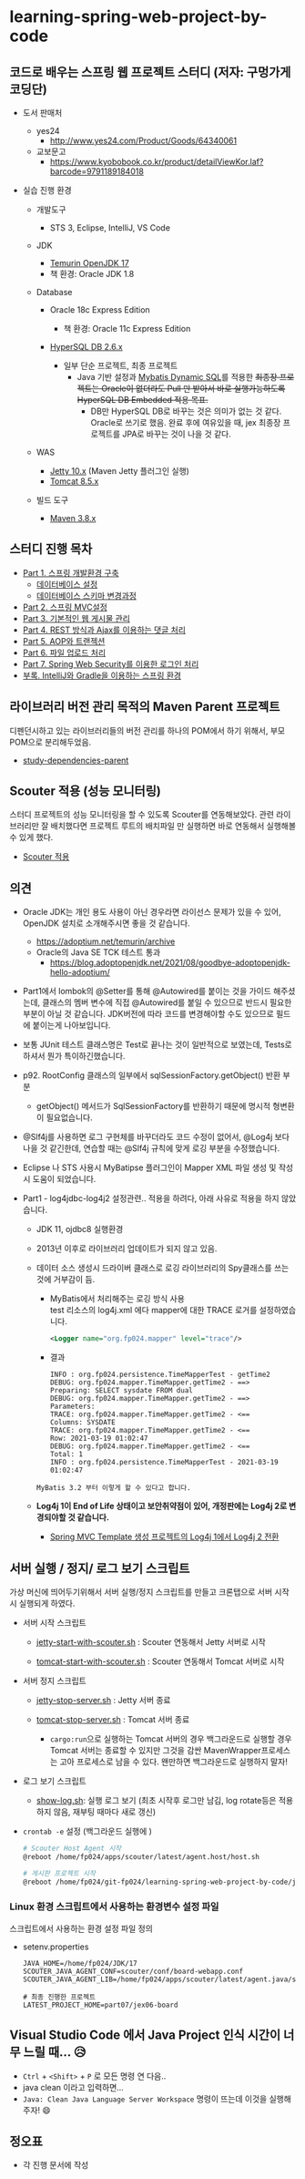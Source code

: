 # learning-spring-web-project-by-code

## 코드로 배우는 스프링 웹 프로젝트 스터디  (저자: 구멍가게코딩단)

* 도서 판매처

    * yes24
        * http://www.yes24.com/Product/Goods/64340061
    * 교보문고
        * https://www.kyobobook.co.kr/product/detailViewKor.laf?barcode=9791189184018

    

* 실습 진행 환경
  
    * 개발도구
        * STS 3, Eclipse, IntelliJ, VS Code
    * JDK
        * [Temurin OpenJDK 17](https://adoptium.net/temurin/archive)
        * 책 환경: Oracle JDK 1.8
        
    * Database
        * Oracle 18c Express Edition
            * 책 환경: Oracle 11c Express Edition
    
        * [HyperSQL DB 2.6.x](http://hsqldb.org/)
            * 일부 단순 프로젝트, 최종 프로젝트
                * Java 기반 설정과 [Mybatis Dynamic SQL](https://mybatis.org/mybatis-dynamic-sql/docs/introduction.html)를 적용한 ~~최종장 프로젝트는 Oracle이 없더라도 Pull 만 받아서 바로 실행가능하도록 HyperSQL DB Embedded 적용 목표.~~
                  * DB만 HyperSQL DB로 바꾸는 것은 의미가 없는 것 같다. Oracle로 쓰기로 했음. 완료 후에 여유있을 때, jex 최종장 프로젝트를 JPA로 바꾸는 것이 나을 것 같다.
        
    * WAS
        * [Jetty 10.x](https://mvnrepository.com/artifact/org.eclipse.jetty/jetty-maven-plugin) (Maven Jetty 플러그인 실행)
        * [Tomcat 8.5.x](https://tomcat.apache.org/download-80.cgi)
    * 빌드 도구
        * [Maven 3.8.x](https://maven.apache.org/index.html)
    

## 스터디 진행 목차

* [Part 1. 스프링 개발환경 구축](part01)
  * [데이터베이스 설정](part01/ex00/database)
  * [데이터베이스 스키마 변경과정](db-schema.md)
* [Part 2. 스프링 MVC설정](part02)
* [Part 3. 기본적인 웹 게시물 관리](part03)
* [Part 4. REST 방식과 Ajax를 이용하는 댓글 처리](part04)
* [Part 5. AOP와 트랜젝션](part05)
* [Part 6. 파일 업로드 처리](part06)
* [Part 7. Spring Web Security를 이용한 로그인 처리](part07)
* [부록. IntelliJ와 Gradle을 이용하는 스프링 환경](appendix)



## 라이브러리 버전 관리 목적의 Maven Parent 프로젝트

디펜던시하고 있는 라이브러리들의 버전 관리를 하나의 POM에서 하기 위해서, 부모 POM으로 분리해두었음.

* [study-dependencies-parent](study-dependencies-parent)



## Scouter  적용 (성능 모니터링)

스터디 프로젝트의 성능 모니터링을 할 수 있도록 Scouter를 연동해보았다. 관련 라이브러리만 잘 배치했다면 프로젝트 루트의 배치파일 만 실행하면 바로 연동해서 실행해볼 수 있게 했다.

* [Scouter 적용](scouter)



## 의견

* Oracle JDK는 개인 용도 사용이 아닌 경우라면 라이선스 문제가 있을 수 있어, OpenJDK 설치로
  소개해주시면 좋을 것 같습니다.
    * https://adoptium.net/temurin/archive
    * Oracle의 Java SE TCK 테스트 통과
        * https://blog.adoptopenjdk.net/2021/08/goodbye-adoptopenjdk-hello-adoptium/

* Part1에서 lombok의 @Setter를 통해 @Autowired를 붙이는 것을 가이드 해주셨는데,
  클래스의 멤버 변수에 직접 @Autowired를 붙일 수 있으므로 반드시 필요한 부분이 아닐 것 같습니다.
  JDK버전에 따라 코드를 변경해야할 수도 있으므로 필드에 붙이는게 나아보입니다.

* 보통 JUnit 테스트 클래스명은 Test로 끝나는 것이 일반적으로 보였는데, Tests로 하셔서 뭔가 특이하긴했습니다.

* p92. RootConfig 클래스의 일부에서 sqlSessionFactory.getObject() 반환 부분
    * getObject() 메서드가 SqlSessionFactory를 반환하기 때문에 명시적 형변환이 필요없습니다.

* @Slf4j를 사용하면 로그 구현체를 바꾸더라도 코드 수정이 없어서, @Log4j 보다 나을 것 같긴한데,
  연습할 때는 @Slf4j 규칙에 맞게 로깅 부분을 수정했습니다.

* Eclipse 나 STS 사용시  MyBatipse 플러그인이 Mapper XML 파일 생성 및 작성시 도움이 되었습니다.

* Part1 - log4jdbc-log4j2 설정관련..
  적용을 하려다, 아래 사유로 적용을 하지 않았습니다.
    * JDK 11, ojdbc8 실행환경
  
    * 2013년 이후로 라이브러리 업데이트가 되지 않고 있음.

    * 데이터 소스 생성시 드라이버 클래스로 로깅 라이브러리의 Spy클래스를 쓰는 것에 거부감이 듬.
  
	  * MyBatis에서 처리해주는 로깅 방식 사용  
	    test 리소스의 log4j.xml 에다 mapper에 대한 TRACE 로거를 설정하였습니다.
	    ```xml
		<Logger name="org.fp024.mapper" level="trace"/>
		```
  	
	  * 결과
	    ```
	    INFO : org.fp024.persistence.TimeMapperTest - getTime2
	    DEBUG: org.fp024.mapper.TimeMapper.getTime2 - ==>  Preparing: SELECT sysdate FROM dual
	    DEBUG: org.fp024.mapper.TimeMapper.getTime2 - ==> Parameters: 
	    TRACE: org.fp024.mapper.TimeMapper.getTime2 - <==    Columns: SYSDATE
	    TRACE: org.fp024.mapper.TimeMapper.getTime2 - <==        Row: 2021-03-19 01:02:47
	    DEBUG: org.fp024.mapper.TimeMapper.getTime2 - <==      Total: 1
	    INFO : org.fp024.persistence.TimeMapperTest - 2021-03-19 01:02:47
      ```
      MyBatis 3.2 부터 이렇게 할 수 있다고 합니다.
  
  * **Log4j 1이 End of Life 상태이고 보안취약점이 있어, 개정판에는 Log4j 2로 변경되야할 것 같습니다.**
    
    * [Spring MVC Template 생성 프로젝트의 Log4j 1에서 Log4j 2 전환](./migrate-log4j-1-to-log4j-2.md)



## 서버 실행 / 정지/ 로그 보기 스크립트

가상 머신에 띄어두기위해서 서버 실행/정지 스크립트를 만들고 크론탭으로 서버 시작시 실행되게 하였다.

* 서버 시작 스크립트

  * [jetty-start-with-scouter.sh](jetty-start-with-scouter.sh) : Scouter 연동해서 Jetty 서버로 시작

  * [tomcat-start-with-scouter.sh](tomcat-start-with-scouter.sh) : Scouter 연동해서 Tomcat 서버로 시작

* 서버 정지 스크립트

  * [jetty-stop-server.sh](jetty-stop-server.sh) : Jetty 서버 종료

  * [tomcat-stop-server.sh](tomcat-stop-server.sh) : Tomcat 서버 종료
    * `cargo:run`으로 실행하는 Tomcat 서버의 경우 백그라운드로 실행할 경우 Tomcat 서버는 종료할 수 있지만 그것을 감싼 MavenWrapper프로세스는 고아 프로세스로 남을 수 있다. 왠만하면 백그라운드로 실행하지 말자!

* 로그 보기 스크립트

  * [show-log.sh](show-log.sh): 실행 로그 보기 (최초 시작후 로그만 남김, log rotate등은 적용하지 않음, 재부팅 때마다 새로 갱신)

* `crontab -e` 설정 (백그라운드 실행에 )

  ```bash
  # Scouter Host Agent 시작
  @reboot /home/fp024/apps/scouter/latest/agent.host/host.sh
  
  # 게시판 프로젝트 시작
  @reboot /home/fp024/git-fp024/learning-spring-web-project-by-code/jetty-start-with-scouter.sh
  ```


### Linux  환경 스크립트에서 사용하는  환경변수  설정 파일

스크립트에서 사용하는 환경 설정 파일 정의

* setenv.properties

  ```properties
  JAVA_HOME=/home/fp024/JDK/17
  SCOUTER_JAVA_AGENT_CONF=scouter/conf/board-webapp.conf
  SCOUTER_JAVA_AGENT_LIB=/home/fp024/apps/scouter/latest/agent.java/scouter.agent.jar
  
  # 최종 진행한 프로젝트
  LATEST_PROJECT_HOME=part07/jex06-board
  ```



## Visual Studio Code 에서 Java Project 인식 시간이 너무 느릴 때... 😥

* `Ctrl` + `<Shift>` + `P` 로 모든 명령 연 다음..
* java clean 이라고 입력하면...
* `Java: Clean Java Language Server Workspace` 명령이 뜨는데 이것을 실행해주자! 😄





## 정오표

* 각 진행 문서에 작성

